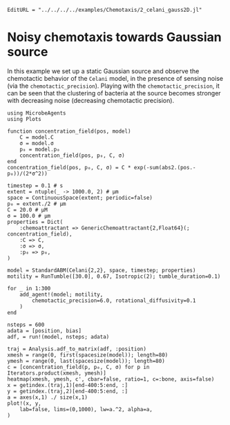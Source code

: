 ```@meta
EditURL = "../../../../examples/Chemotaxis/2_celani_gauss2D.jl"
```

# Noisy chemotaxis towards Gaussian source

In this example we set up a static Gaussian source and observe the chemotactic behavior
of the `Celani` model, in the presence of sensing noise (via the `chemotactic_precision`).
Playing with the `chemotactic_precision`, it can be seen that the clustering of bacteria
at the source becomes stronger with decreasing noise (decreasing chemotactic precision).

````@example 2_celani_gauss2D
using MicrobeAgents
using Plots

function concentration_field(pos, model)
    C = model.C
    σ = model.σ
    p₀ = model.p₀
    concentration_field(pos, p₀, C, σ)
end
concentration_field(pos, p₀, C, σ) = C * exp(-sum(abs2.(pos.-p₀))/(2*σ^2))

timestep = 0.1 # s
extent = ntuple(_ -> 1000.0, 2) # μm
space = ContinuousSpace(extent; periodic=false)
p₀ = extent./2 # μm
C = 20.0 # μM
σ = 100.0 # μm
properties = Dict(
    :chemoattractant => GenericChemoattractant{2,Float64}(; concentration_field),
    :C => C,
    :σ => σ,
    :p₀ => p₀,
)

model = StandardABM(Celani{2,2}, space, timestep; properties)
motility = RunTumble([30.0], 0.67, Isotropic(2); tumble_duration=0.1)

for _ in 1:300
    add_agent!(model; motility,
        chemotactic_precision=6.0, rotational_diffusivity=0.1
    )
end

nsteps = 600
adata = [position, bias]
adf, = run!(model, nsteps; adata)

traj = Analysis.adf_to_matrix(adf, :position)
xmesh = range(0, first(spacesize(model)); length=80)
ymesh = range(0, last(spacesize(model)); length=80)
c = [concentration_field(p, p₀, C, σ) for p in Iterators.product(xmesh, ymesh)]
heatmap(xmesh, ymesh, c', cbar=false, ratio=1, c=:bone, axis=false)
x = getindex.(traj,1)[end-400:5:end, :]
y = getindex.(traj,2)[end-400:5:end, :]
a = axes(x,1) ./ size(x,1)
plot!(x, y,
    lab=false, lims=(0,1000), lw=a.^2, alpha=a,
)
````

